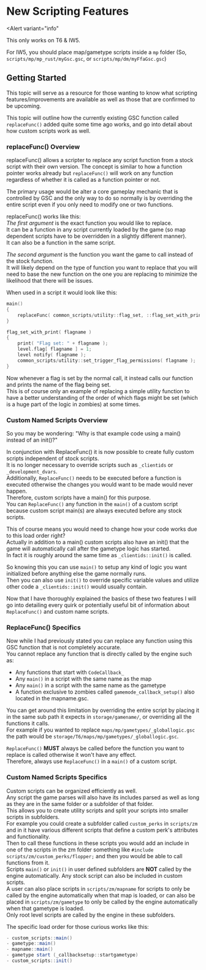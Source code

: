 # New Scripting Features

<Alert
  variant="info"
>

This only works on T6 & IW5.

For IW5, you should place map/gametype scripts inside a `mp` folder (So, `scripts/mp/mp_rust/myGsc.gsc`, or `scripts/mp/dm/myFfaGsc.gsc`)

</Alert>

## Getting Started

This topic will serve as a resource for those wanting to know what scripting features/improvements are available as well as those that are confirmed to be upcoming.

This topic will outline how the currently existing GSC function called `replaceFunc()` added quite some time ago works, and go into detail about how custom scripts work as well.

### replaceFunc() Overview

replaceFunc() allows a scripter to replace any script function from a stock script with their own version.
The concept is similar to how a function pointer works already but `replaceFunc()` will work on any function regardless of whether it is called as a function pointer or not.

The primary usage would be alter a core gameplay mechanic that is controlled by GSC and the only way to do so normally is by overriding the entire script even if you only need to modify one or two functions.

replaceFunc() works like this:  
*The first argument* is the exact function you would like to replace.  
It can be a function in any script currently loaded by the game (so map dependent scripts have to be overridden in a slightly different manner).  
It can also be a function in the same script.  

*The second argument* is the function you want the game to call instead of the stock function.  
It will likely depend on the type of function you want to replace that you will need to base the new function on the one you are replacing to minimize the likelihood that there will be issues.  

When used in a script it would look like this:
```c++
main()
{
    replaceFunc( common_scripts/utility::flag_set, ::flag_set_with_print );
}

flag_set_with_print( flagname )
{
    print( "Flag set: " + flagname );
    level.flag[ flagname ] = 1;
    level notify( flagname );
    common_scripts/utility::set_trigger_flag_permissions( flagname );
}
```

Now whenever a flag is set by the normal call, it instead calls our function and prints the name of the flag being set.  
This is of course only an example of replacing a simple utility function to have a better understanding of the order of which flags might be set (which is a huge part of the logic in zombies) at some times.  

### Custom Named Scripts Overview

So you may be wondering: "Why is that example code using a main() instead of an init()?"

In conjunction with ReplaceFunc() it is now possible to create fully custom scripts independent of stock scripts.  
It is no longer necessary to override scripts such as `_clientids` or `_development_dvars`.  
Additionally, `ReplaceFunc()` needs to be executed before a function is executed otherwise the changes you would want to be made would never happen.  
Therefore, custom scripts have a main() for this purpose.  
You can `ReplaceFunc()` any function in the `main()` of a custom script because custom script main(s) are always executed before any stock scripts.  

This of course means you would need to change how your code works due to this load order right?  
Actually in addition to a main() custom scripts also have an init() that the game will automatically call after the gametype logic has started.  
In fact it is roughly around the same time as `_clientids::init()` is called.  

So knowing this you can use `main()` to setup any kind of logic you want initialized before anything else the game normally runs.  
Then you can also use `init()` to override specific variable values and utilize other code a `_clientids::init()` would usually contain.  

Now that I have thoroughly explained the basics of these two features I will go into detailing every quirk or potentially useful bit of information about `ReplaceFunc()` and custom name scripts.  

### ReplaceFunc() Specifics

Now while I had previously stated you can replace any function using this GSC function that is not completely accurate.  
You cannot replace any function that is directly called by the engine such as:  
* Any functions that start with `CodeCallback_`  
* Any `main()` in a script with the same name as the map  
* Any `main()` in a script with the same name as the gametype  
* A function exclusive to zombies called `gamemode_callback_setup()` also located in the mapname.gsc.  

You can get around this limitation by overriding the entire script by placing it in the same sub path it expects in `storage/gamename/`, or overriding all the functions it calls.  
For example if you wanted to replace `maps/mp/gametypes/_globallogic.gsc` the path would be `storage/T6/maps/mp/gametypes/_globallogic.gsc`.  

`ReplaceFunc()` **MUST** always be called before the function you want to replace is called otherwise it won't have any effect.  
Therefore, always use `ReplaceFunc()` in a `main()` of a custom script.  

### Custom Named Scripts Specifics

Custom scripts can be organized efficiently as well.  
Any script the game parses will also have its includes parsed as well as long as they are in the same folder or a subfolder of that folder.  
This allows you to create utility scripts and split your scripts into smaller scripts in subfolders.  
For example you could create a subfolder called `custom_perks` in `scripts/zm` and in it have various different scripts that define a custom perk's attributes and functionality.  
Then to call these functions in these scripts you would add an include in one of the scripts in the zm folder something like `#include scripts/zm/custom_perks/flopper;` and then you would be able to call functions from it.  
Scripts `main()` or `init()` in user defined subfolders are **NOT** called by the engine automatically.
Any stock script can also be included in custom scripts.  
A user can also place scripts in `scripts/zm/mapname` for scripts to only be called by the engine automatically when that map is loaded, or can also be placed in `scripts/zm/gametype` to only be called by the engine automatically when that gametype is loaded.  
Only root level scripts are called by the engine in these subfolders.  

The specific load order for those curious works like this:
```cs
- custom_scripts::main()
- gametype::main()
- mapname::main()
- gametype start (_callbacksetup::startgametype)
- custom_scripts::init()
```

